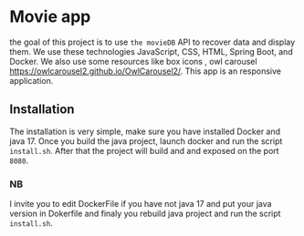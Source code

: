 # Movie app 

the goal of this project is to use `the movieDB` API to recover data
and display them. We use these technologies JavaScript, CSS, HTML, Spring Boot, and Docker. We also use some resources like box icons , owl carousel https://owlcarousel2.github.io/OwlCarousel2/. This app is an responsive application.

## Installation 

The installation is very simple, make sure you have installed Docker and java 17.
Once you build the java project, launch docker and run the script `install.sh`. 
After that the project will build and and exposed on the port `8080`.

### NB
I invite you to edit DockerFile if you have not java 17 and put your java version in Dokerfile and finaly you rebuild java project and run the script `install.sh`.



